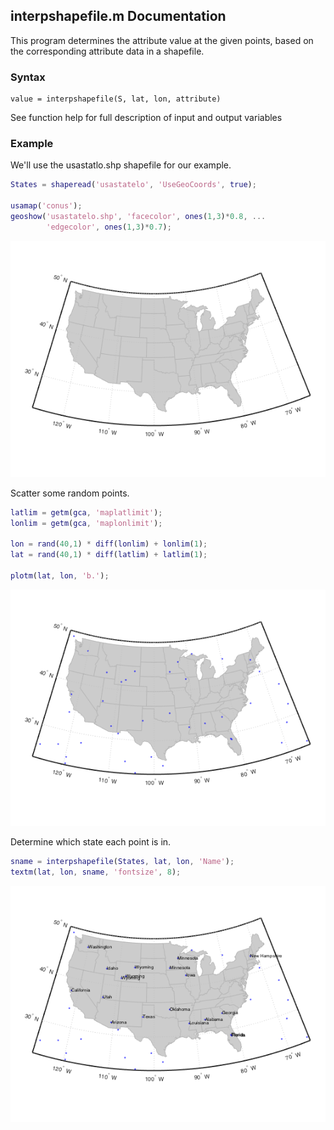 ## interpshapefile.m Documentation

This program determines the attribute value at the given points, based on
the corresponding attribute data in a shapefile.

### Syntax

```
value = interpshapefile(S, lat, lon, attribute)
```
See function help for full description of input and output variables

### Example

We'll use the usastatlo.shp shapefile for our example.

```matlab
States = shaperead('usastatelo', 'UseGeoCoords', true);

usamap('conus');
geoshow('usastatelo.shp', 'facecolor', ones(1,3)*0.8, ...
        'edgecolor', ones(1,3)*0.7);
```

![interpshapefile1](interpshapefile_readme_01.png)

Scatter some random points.

```matlab
latlim = getm(gca, 'maplatlimit');
lonlim = getm(gca, 'maplonlimit');

lon = rand(40,1) * diff(lonlim) + lonlim(1);
lat = rand(40,1) * diff(latlim) + latlim(1);

plotm(lat, lon, 'b.');
```

![interpshapefile2](interpshapefile_readme_02.png)

Determine which state each point is in.

```matlab
sname = interpshapefile(States, lat, lon, 'Name');
textm(lat, lon, sname, 'fontsize', 8);
```

![interpshapefile3](interpshapefile_readme_03.png)

